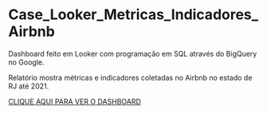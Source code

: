 # Case_Looker_Metricas_Indicadores_Airbnb
Dashboard feito em Looker com programação em SQL através do BigQuery no Google.

Relatório mostra métricas e indicadores coletadas no Airbnb no estado de RJ até 2021.

[CLIQUE AQUI PARA VER O DASHBOARD](https://lookerstudio.google.com/s/qFPpCZh-a1o)

